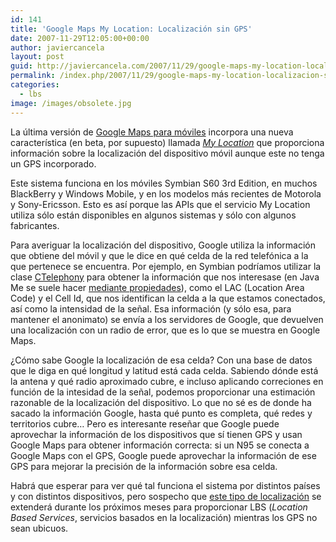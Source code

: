 ```yaml
---
id: 141
title: 'Google Maps My Location: Localización sin GPS'
date: 2007-11-29T12:05:00+00:00
author: javiercancela
layout: post
guid: http://javiercancela.com/2007/11/29/google-maps-my-location-localizacion-sin-gps/
permalink: /index.php/2007/11/29/google-maps-my-location-localizacion-sin-gps/
categories:
  - lbs
image: /images/obsolete.jpg
---
```

La última versión de [Google Maps para móviles](http://www.google.com/gmm/index.html "Google Maps Mobile") incorpora una nueva característica (en beta, por supuesto) llamada _[My Location](http://www.google.com/gmm/mylocation.html?hl=en "Google Maps with My Location (beta) ")_ que proporciona información sobre la localización del dispositivo móvil aunque este no tenga un GPS incorporado.

Este sistema funciona en los móviles Symbian S60 3rd Edition, en muchos BlackBerry y Windows Mobile, y en los modelos más recientes de Motorola y Sony-Ericsson. Esto es así porque las APIs que el servicio My Location utiliza sólo están disponibles en algunos sistemas y sólo con algunos fabricantes.

Para averiguar la localización del dispositivo, Google utiliza la información que obtiene del móvil y que le dice en qué celda de la red telefónica a la que pertenece se encuentra. Por ejemplo, en Symbian podríamos utilizar la clase [CTelephony](http://www.symbian.com/Developer/techlib/v9.1docs/doc_source/guide/Telephony-subsystem-guide/N1013A/info_network.html "Network information") para obtener la información que nos interesase (en Java Me se suele hacer [mediante propiedades](http://www.paxmodept.com/telesto/blogitem.htm?id=381 "Finding the Cellid from Java ME on Sony Ericsson Devices  ")), como el LAC (Location Area Code) y el Cell Id, que nos identifican la celda a la que estamos conectados, así como la intensidad de la señal. Esa información (y sólo esa, para mantener el anonimato) se envía a los servidores de Google, que devuelven una localización con un radio de error, que es lo que se muestra en Google Maps.

¿Cómo sabe Google la localización de esa celda? Con una base de datos que le diga en qué longitud y latitud está cada celda. Sabiendo dónde está la antena y qué radio aproximado cubre, e incluso aplicando correciones en función de la intesidad de la señal, podemos proporcionar una estimación razonable de la localización del dispositivo. Lo que no sé es de donde ha sacado la información Google, hasta qué punto es completa, qué redes y territorios cubre&#8230; Pero es interesante reseñar que Google puede aprovechar la información de los dispositivos que sí tienen GPS y usan Google Maps para obtener información correcta: si un N95 se conecta a Google Maps con el GPS, Google puede aprovechar la información de ese GPS para mejorar la precisión de la información sobre esa celda.

Habrá que esperar para ver qué tal funciona el sistema por distintos países y con distintos dispositivos, pero sospecho que [este tipo de localización](http://developer.yahoo.com/yrb/zonetag/locatecell.html "http://developer.yahoo.com/yrb/zonetag/locatecell.html") se extenderá durante los próximos meses para proporcionar LBS (_Location Based Services_, servicios basados en la localización) mientras los GPS no sean ubicuos.
